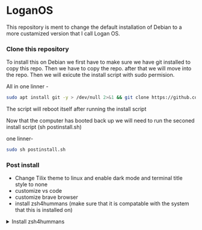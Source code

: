# LoganOS

This repository is ment to change the default installation of Debian to a more custamized version that I call Logan OS.

### Clone this repository 
To install this on Debian we first have to make sure we have git installed to copy this repo. Then we have to copy the repo. after that we will move into the repo. Then we will exicute the install script with sudo permision.

All in one linner -  
```bash
sudo apt install git -y > /dev/null 2>&1 && git clone https://github.com/Logan-Roelofs/LoganOS/ > /dev/null 2>&1 && cd LoganOS && sudo sh install.sh 
```
The script will reboot itself after running the install script

Now that the computer has booted back up we will need to run the seconed install script (sh postinstall.sh)

one linner-
```bash 
sudo sh postinstall.sh
```

### Post install 

- Change Tilix theme to linux and enable dark mode and terminal title style to none
- customize vs code 
- customize brave browser
- install zsh4hummans (make sure that it is compatable with the system that this is installed on)

<details>
  <summary>Install zsh4hummans</summary>

  ### Code to install zsh4hummans
    ```bash 
    chsh -s $(which zsh) && 
    if command -v curl >/dev/null 2>&1; then
      sh -c "$(curl -fsSL https://raw.githubusercontent.com/romkatv/zsh4humans/v5/install)" && 
    else
      sh -c "$(wget -O- https://raw.githubusercontent.com/romkatv/zsh4humans/v5/install)"
    fi
```
</details>

### To do...

- configure terminal with zsh and titlx
- configure vscode
- 


List of all browser extentions to isntall in brave- 

https://chrome.google.com/webstore/detail/read-aloud-a-text-to-spee/hdhinadidafjejdhmfkjgnolgimiaplp

https://chrome.google.com/webstore/detail/hack-tools/cmbndhnoonmghfofefkcccljbkdpamhi

https://chrome.google.com/webstore/detail/dark-reader/eimadpbcbfnmbkopoojfekhnkhdbieeh

https://chrome.google.com/webstore/detail/foxyproxy-standard/gcknhkkoolaabfmlnjonogaaifnjlfnp

https://chrome.google.com/webstore/detail/gnome-shell-integration/gphhapmejobijbbhgpjhcjognlahblep

https://chrome.google.com/webstore/detail/cookie-editor/hlkenndednhfkekhgcdicdfddnkalmdm

https://chrome.google.com/webstore/detail/colorpick-eyedropper/ohcpnigalekghcmgcdcenkpelffpdolg

https://chrome.google.com/webstore/detail/auto-hd4k8k-for-youtube-y/fjdmkanbdloodhegphphhklnjfngoffa

